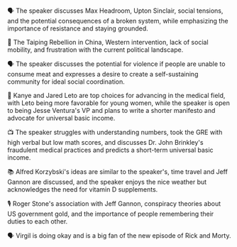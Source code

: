 🗣️ The speaker discusses Max Headroom, Upton Sinclair, social tensions, and the potential consequences of a broken system, while emphasizing the importance of resistance and staying grounded.

📰 The Taiping Rebellion in China, Western intervention, lack of social mobility, and frustration with the current political landscape.

🗣 The speaker discusses the potential for violence if people are unable to consume meat and expresses a desire to create a self-sustaining community for ideal social coordination.

📝 Kanye and Jared Leto are top choices for advancing in the medical field, with Leto being more favorable for young women, while the speaker is open to being Jesse Ventura's VP and plans to write a shorter manifesto and advocate for universal basic income.

📺 The speaker struggles with understanding numbers, took the GRE with high verbal but low math scores, and discusses Dr. John Brinkley's fraudulent medical practices and predicts a short-term universal basic income.

📚 Alfred Korzybski's ideas are similar to the speaker's, time travel and Jeff Gannon are discussed, and the speaker enjoys the nice weather but acknowledges the need for vitamin D supplements.

🎙️ Roger Stone's association with Jeff Gannon, conspiracy theories about US government gold, and the importance of people remembering their duties to each other.

🗣 Virgil is doing okay and is a big fan of the new episode of Rick and Morty.


